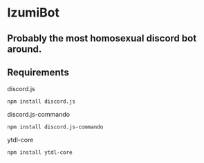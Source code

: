 # IzumiBot
## Probably the most homosexual discord bot around.

## Requirements
discord.js

`npm install discord.js`

discord.js-commando

`npm install discord.js-commando`

ytdl-core

`npm install ytdl-core`

